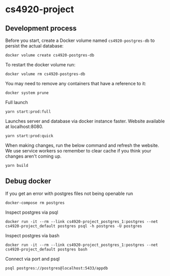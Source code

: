# cs4920-project

## Development process

Before you start, create a Docker volume named `cs4920-postgres-db` to persist the actual database:
```
docker volume create cs4920-postgres-db
```

To restart the docker volume run:
```
docker volume rm cs4920-postgres-db
```
You may need to remove any containers that have a reference to it:
```
docker system prune
```

Full launch
```
yarn start:prod:full
```

Launches server and database via docker instance faster. Website available at localhost:8080.
```
yarn start:prod:quick
```

When making changes, run the below command and refresh the website. We use service workers so remember to clear cache if you think your changes aren't coming up.
```
yarn build
```

## Debug docker
If you get an error with postgres files not being openable run
```
docker-compose rm postgres
```

Inspect postgres via psql
```
docker run -it --rm --link cs4920-project_postgres_1:postgres --net cs4920-project_default postgres psql -h postgres -U postgres
```

Inspect postgres via bash
```
docker run -it --rm --link cs4920-project_postgres_1:postgres --net cs4920-project_default postgres bash
```

Connect via port and psql
```
psql postgres://postgres@localhost:5433/appdb
```
